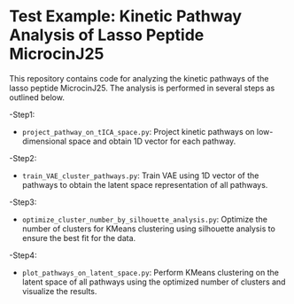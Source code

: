 # Test Example: Kinetic Pathway Analysis of Lasso Peptide MicrocinJ25
This repository contains code for analyzing the kinetic pathways of the lasso peptide MicrocinJ25. The analysis is performed in several steps as outlined below.

-Step1:
 - `project_pathway_on_tICA_space.py`: Project kinetic pathways on low-dimensional space and obtain 1D vector for each pathway.

-Step2:
 - `train_VAE_cluster_pathways.py`: Train VAE using 1D vector of the pathways to obtain the latent space representation of all pathways.
   
-Step3:
 - `optimize_cluster_number_by_silhouette_analysis.py`: Optimize the number of clusters for KMeans clustering using silhouette analysis to ensure the best fit for the data.
   
-Step4:
 - `plot_pathways_on_latent_space.py`: Perform KMeans clustering on the latent space of all pathways using the optimized number of clusters and visualize the results.

